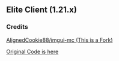 ## Elite Client (1.21.x)

### Credits

[AlignedCookie88/imgui-mc (This is a Fork)](https://github.com/AlignedCookie88/imgui-mc)

[Original Code is here](https://github.com/mjwells2002/imgui-mc)
